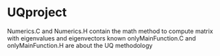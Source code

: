 # UQproject
Numerics.C and Numerics.H contain the math method to compute matrix with eigenvalues and eigenvectors known
onlyMainFunction.C and onlyMainFunction.H are about the UQ methodology
